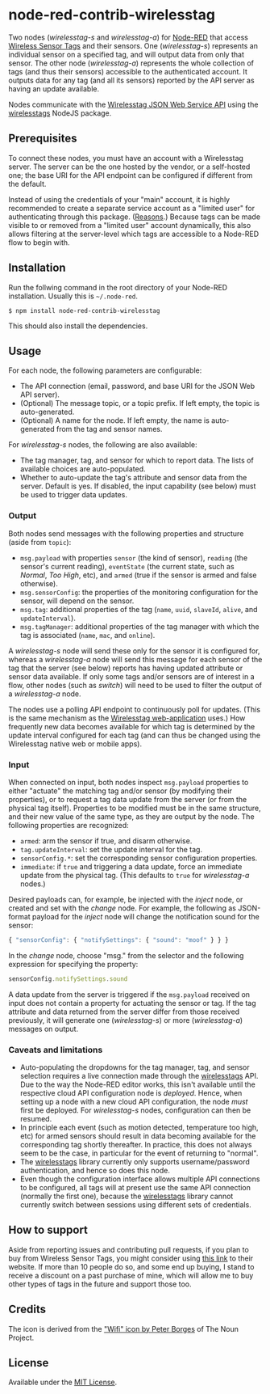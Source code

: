 # node-red-contrib-wirelesstag

Two nodes (_wirelesstag-s_ and _wirelesstag-a_) for [Node-RED] that access
[Wireless Sensor Tags] and their sensors. One (_wirelesstag-s_) represents an
individual sensor on a specified tag, and will output data from only that
sensor. The other node (_wirelesstag-a_) represents the whole collection of
tags (and thus their sensors) accessible to the authenticated account. It
outputs data for any tag (and all its sensors) reported by the API server as
having an update available.

Nodes communicate with the [Wirelesstag JSON Web Service API] using the
[wirelesstags] NodeJS package.

## Prerequisites

To connect these nodes, you must have an account with a Wirelesstag
server. The server can be the one hosted by the vendor, or a
self-hosted one; the base URI for the API endpoint can be configured
if different from the default.

Instead of using the credentials of your "main" account, it is highly
recommended to create a separate service account as a "limited user"
for authenticating through this package.
([Reasons](https://github.com/hlapp/wirelesstags-js#installation-and-setup).)
Because tags can be made visible to or removed from a "limited user" account
dynamically, this also allows filtering at the server-level which tags are
accessible to a Node-RED flow to begin with.

## Installation

Run the follwing command in the root directory of your Node-RED installation.
Usually this is `~/.node-red`.

```
$ npm install node-red-contrib-wirelesstag
```

This should also install the dependencies.

## Usage

For each node, the following parameters are configurable:

* The API connection (email, password, and base URI for the JSON
  Web API server).
* (Optional) The message topic, or a topic prefix. If left empty, the topic
  is auto-generated.
* (Optional) A name for the node. If left empty, the name is
  auto-generated from the tag and sensor names.

For _wirelesstag-s_ nodes, the following are also available:

* The tag manager, tag, and sensor for which to report data. The lists
  of available choices are auto-populated.
* Whether to auto-update the tag's attribute and sensor data from the server.
  Default is yes. If disabled, the input capability (see below) must be used
  to trigger data updates.

### Output

Both nodes send messages with the following properties and structure (aside
from `topic`):

* `msg.payload` with properties `sensor` (the kind of sensor), `reading`
  (the sensor's current reading), `eventState` (the current state, such as
  _Normal_, _Too High_, etc), and `armed` (true if the sensor is armed and
  false otherwise).
* `msg.sensorConfig`: the properties of the monitoring configuration
  for the sensor, will depend on the sensor.
* `msg.tag`: additional properties of the tag (`name`, `uuid`,
  `slaveId`, `alive`, and `updateInterval`).
* `msg.tagManager`: additional properties of the tag manager with
  which the tag is associated (`name`, `mac`, and `online`).

A _wirelesstag-s_ node will send these only for the sensor it is configured
for, whereas a _wirelesstag-a_ node will send this message for each sensor of
the tag that the server (see below) reports has having updated attribute or
sensor data available. If only some tags and/or sensors are of interest
in a flow, other nodes (such as _switch_) will need to be used to filter
the output of a _wirelesstag-a_ node.

The nodes use a polling API endpoint to continuously poll for updates.
(This is the same mechanism as the [Wirelesstag web-application]
uses.) How frequently new data becomes available for which tag is
determined by the update interval configured for each tag (and can
thus be changed using the Wirelesstag native web or mobile apps).

### Input

When connected on input, both nodes inspect `msg.payload` properties to
either "actuate" the matching tag and/or sensor (by modifying their properties),
or to request a tag data update from the server (or from the physical tag
itself). Properties to be modified must be in the same structure, and their
new value of the same type, as they are output by the node. The following
properties are recognized:

* `armed`: arm the sensor if true, and disarm otherwise.
* `tag.updateInterval`: set the update interval for the tag.
* `sensorConfig.*`: set the corresponding sensor configuration
  properties.
* `immediate`: if `true` and triggering a data update, force an immediate
  update from the physical tag. (This defaults to `true` for _wirelesstag-a_
  nodes.)

Desired payloads can, for example, be injected with the _inject_ node,
or created and set with the _change_ node. For example, the following
as JSON-format payload for the _inject_ node will change the notification
sound for the sensor:

```js
{ "sensorConfig": { "notifySettings": { "sound": "moof" } } }
```

In the _change_ node, choose "msg." from the selector and the following
expression for specifying the property:

```js
sensorConfig.notifySettings.sound
```

A data update from the server is triggered if the `msg.payload` received on
input does not contain a property for actuating the sensor or tag. If the
tag attribute and data returned from the server differ from those received
previously, it will generate one (_wirelesstag-s_) or more (_wirelesstag-a_)
messages on output.

### Caveats and limitations

* Auto-populating the dropdowns for the tag manager, tag, and sensor
  selection requires a live connection made through the [wirelesstags]
  API. Due to the way the Node-RED editor works, this isn't available
  until the respective cloud API configuration node is _deployed_.
  Hence, when setting up a node with a new cloud API configuration,
  the node _must_ first be deployed. For _wirelesstag-s_ nodes, configuration
  can then be resumed.
* In principle each event (such as motion detected, temperature too
  high, etc) for armed sensors should result in data becoming
  available for the corresponding tag shortly thereafter. In practice,
  this does not always seem to be the case, in particular for the
  event of returning to "normal".
* The [wirelesstags] library currently only supports username/password
  authentication, and hence so does this node.
* Even though the configuration interface allows multiple API
  connections to be configured, all tags will at present use the same
  API connection (normally the first one), because the [wirelesstags]
  library cannot currently switch between sessions using different
  sets of credentials.

## How to support

Aside from reporting issues and contributing pull requests, if you
plan to buy from Wireless Sensor Tags, you might consider using
[this link](https://goo.gl/GxwQbZ) to their website. If more than 10
people do so, and some end up buying, I stand to receive a discount on
a past purchase of mine, which will allow me to buy other types of
tags in the future and support those too.

## Credits

The icon is derived from the ["Wifi" icon by Peter Borges] of The Noun
Project.

## License

Available under the [MIT License](LICENSE).

[Node-RED]: https://nodered.org
[Wireless Sensor Tags]: http://wirelesstag.net
[Wirelesstag web-application]: https://wirelesstag.net/eth/
[Wirelesstag JSON Web Service API]: http://mytaglist.com/media/mytaglist.com/apidoc.html
[wirelesstags]: https://github.com/hlapp/wirelesstags-js
["Wifi" icon by Peter Borges]: https://thenounproject.com/term/iot/362213/
